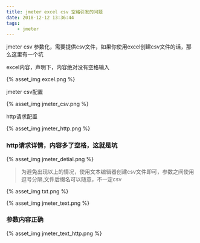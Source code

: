 ```yaml
---
title: jmeter excel csv 空格引发的问题
date: 2018-12-12 13:36:44
tags:
    - jmeter
---
```



jmeter csv 参数化，需要提供csv文件，如果你使用excel创建csv文件的话，那么这里有一个坑

excel内容，声明下，内容绝对没有空格输入

{% asset_img excel.png %}

jmeter csv配置

{% asset_img jmeter_csv.png %}

http请求配置

{% asset_img jmeter_http.png %}

### http请求详情，内容多了空格，这就是坑

{% asset_img jmeter_detial.png %}



> 为避免出现以上的情况，使用文本编辑器创建csv文件即可，参数之间使用逗号分隔,文件后缀名可以随意，不一定csv

{% asset_img txt.png %}

{% asset_img jmeter_text.png %}

### 参数内容正确
{% asset_img jmeter_text_http.png %}


